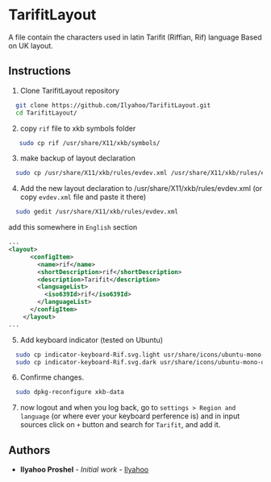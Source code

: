 # TarifitLayout
A file contain the characters used in latin Tarifit (Riffian, Rif) language Based on UK layout.


## Instructions
  1. Clone TarifitLayout repository 
  ```bash
    git clone https://github.com/Ilyahoo/TarifitLayout.git
    cd TarifitLayout/
  ```
  2. copy `rif` file to xkb symbols folder
  ```bash
     sudo cp rif /usr/share/X11/xkb/symbols/
  ```
  3. make backup of layout declaration
  ```bash
    sudo cp /usr/share/X11/xkb/rules/evdev.xml /usr/share/X11/xkb/rules/evdev.xml.bak
  ```
  4. Add the new layout declaration to /usr/share/X11/xkb/rules/evdev.xml (or copy `evdev.xml` file and paste it there)
  ```bash
    sudo gedit /usr/share/X11/xkb/rules/evdev.xml
  ```
   add this somewhere in `English` section
```xml
...
<layout>
      <configItem>
        <name>rif</name>
        <shortDescription>rif</shortDescription>
        <description>Tarifit</description>
        <languageList>
          <iso639Id>rif</iso639Id>
        </languageList>
      </configItem>
    </layout>
...
```
  5. Add keyboard indicator (tested on Ubuntu)
  ```bash
    sudo cp indicator-keyboard-Rif.svg.light usr/share/icons/ubuntu-mono-light/status/22/indicator-keyboard-Rif.svg
    sudo cp indicator-keyboard-Rif.svg.dark usr/share/icons/ubuntu-mono-dark/status/22/indicator-keyboard-Rif.svg
  ```
  6. Confirme changes.
  ```bash
    sudo dpkg-reconfigure xkb-data
  ```
  7. now logout and when you log back, go to `settings > Region and language` (or where ever your keyboard perference is) and in input sources click on `+` button and search for `Tarifit`, and add it.

## Authors

* **Ilyahoo Proshel** - *Initial work* - [Ilyahoo](https://github.com/Ilyahoo)

